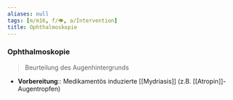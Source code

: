 ```yaml
---
aliases: null
tags: [m/m16, f/👁️, a/Intervention]
title: Ophthalmoskopie
---
```

### Ophthalmoskopie
> Beurteilung des Augenhintergrunds
- **Vorbereitung**:: Medikamentös induzierte [[Mydriasis]] (z.B. [[Atropin]]-Augentropfen)